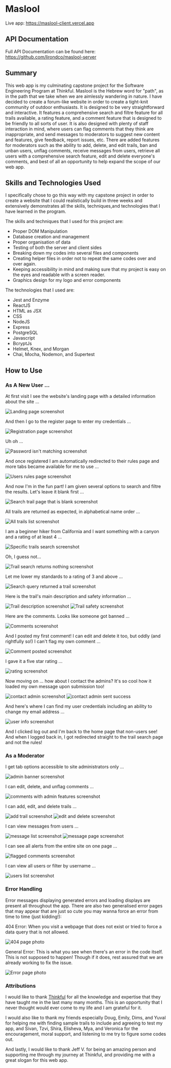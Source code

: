 # Maslool

Live app: https://maslool-client.vercel.app

## API Documentation

Full API Documentation can be found here: https://github.com/lirondco/maslool-server

## Summary

This web app is my culminating capstone project for the Software Engineering Program at Thinkful. Maslool is the Hebrew word for "path", as in the path that we take when we are aimlessly wandering in nature. I have decided to create a forum-like website in order to create a tight-knit community of outdoor enthusiasts. It is designed to be very straightforward and interactive. It features a comprehensive search and filtre feature for all trails available, a rating feature, and a comment feature that is designed to be friendly to all sorts of user. It is also designed with plenty of staff interaction in mind, where users can flag comments that they think are inappropriate, and send messages to moderators to suggest new content and features, give feedback, report issues, etc. There are added features for moderators such as the ability to add, delete, and edit trails, ban and unban users, unflag comments, receive messages from users, retrieve all users with a comprehensive search feature, edit and delete everyone's comments, and best of all an opportunity to help expand the scope of our web app.

## Skills and Technologies Used

I specifically chose to go this way with my capstone project in order to create a website that I could realistically build in three weeks and extensively demonstrates all the skills, techniques,and technologies that I have learned in the program.

The skills and techniques that I used for this project are:
* Proper DOM Manipulation
* Database creation and management
* Proper organisation of data
* Testing of both the server and client sides
* Breaking down my codes into several files and components
* Creating helper files in order not to repeat the same codes over and over again.
* Keeping accessibility in mind and making sure that my project is easy on the eyes and readable with a screen reader.
* Graphics design for my logo and error components

The technologies that I used are:
* Jest and Enzyme
* ReactJS
* HTML as JSX
* CSS
* NodeJS
* Express
* PostgreSQL
* Javascript
* BcryptJs
* Helmet, Knex, and Morgan
* Chai, Mocha, Nodemon, and Supertest

## How to Use

### As A New User ... 

At first visit I see the website's landing page with a detailed information about the site ...

![Landing page screenshot](/screenshots/home.png "Landing Page")

And then I go to the register page to enter my credentials ... 

![Registration page screenshot](/screenshots/register.png "Registration Page")

Uh oh ... 

![Password isn't matching screenshot](/screenshots/passwordmatch.png "Password not matching")

And once registered I am automatically redirected to their rules page and more tabs became available for me to use ...

![Users rules page screenshot](/screenshots/welcomeuser.png "User welcome and rules page")

And now I'm in the fun part! I am given several options to search and filtre the results. Let's leave it blank first ...

![Search trail page that is blank screenshot](/screenshots/blanksearchtrail.png "Black search form on trails page")

All trails are returned as expected, in alphabetical name order ...

![All trails list screenshot](/screenshots/alltrails.png "All trails list")

I am a beginner hiker from California and I want something with a canyon and a rating of at least 4 ...

![Specific trails search screenshot](/screenshots/searchtrail.png "Searching with specific criteria")

Oh, I guess not... 

![Trail search returns nothing screenshot ](/screenshots/trailnotfound.png "Search result returned empty")

Let me lower my standards to a rating of 3 and above ... 

![Search query returned a trail screenshot](/screenshots/searchreturn.png "Trail search returned a trail")

Here is the trail's main description and safety information ...

![Trail description screenshot](/screenshots/trailmain.png "Trail description page")
![Trail safety screenshot](/screenshots/trailsafety.png "Trail safety page")

Here are the comments. Looks like someone got banned ... 

![Comments screenshot](/screenshots/comments.png "Comments page")

And I posted my first comment! I can edit and delete it too, but oddly (and rightfully so!) I can't flag my own comment ... 

![Comment posted screenshot](/screenshots/postcomment.png "User posted a comment")

I gave it a five star rating ...

![rating screenshot](/screenshots/rating.png "User gave a rating")

Now moving on ... how about I contact the admins? It's so cool how it loaded my own message upon submission too!

![contact admin screenshot](/screenshots/contactadmin.png, "User is writing to admins")
![contact admin sent success](/screenshots/contactadmin.png "User has written to admins")

And here's where I can find my user credentials including an ability to change my email address ...

![user info screenshot](/screenshots/userinfo.png "User info page with user's details")

And I clicked log out and I'm back to the home page that non-users see! And when I logged back in, I got redirected straight to the trail search page and not the rules!

 ### As a Moderator

 I get tab options accessible to site administrators only ...

 ![admin banner screenshot](/screenshots/adminnavs.png "Admin's header with all links")

 I can edit, delete, and unflag comments ... 

 ![comments with admin features screenshot](/screenshots/admincomment.png "Comment but with admin features")

I can add, edit, and delete trails ... 

![add trail screenshot](/screenshots/addtrail.png "Add trail page")
![edit and delete screenshot](/screenshots/edittrail.png "Edit trail landing page")

I can view messages from users ... 

![message list screenshot](/screenshots/messagelist.png "Viewing all messages page")
![message page screenshot](/screenshots/messagepage.png "Viewing a page showing the entirety of just one message")

I can see all alerts from the entire site on one page ...

![flagged comments screenshot](/screenshots/flaggedcomments.png "Viewing all flagged comments")

I can view all users or filter by username ...

![users list screenshot](/screenshots/userslist.png "Users list page showing all users" )

### Error Handling

Error messages displaying generated errors and loading displays are present all throughout the app. There are also two generalised error pages that may appear that are just so cute you may wanna force an error from time to time (just kidding!):

404 Error: When you visit a webpage that does not exist or tried to force a data query that is not allowed. 

![404 page photo](/screenshots/DANGER.png "error page when page is not found")

General Error: This is what you see when there's an error in the code itself. This is not supposed to happen! Though if it does, rest assured that we are already working to fix the issue. 

![Error page photo](/screenshots/error.png "error page when there's a site error")

### Attributions

I would like to thank [Thinkful](https://www.thinkful.com) for all the knowledge and expertise that they have taught me in the last many many months. This is an opportunity that I never thought would ever come to my life and I am grateful for it.

I would also like to thank my friends especially Doug, Emily, Dims, and Yuval for helping me with finding sample trails to include and agreeing to test my app, and Sivan, Tzvi, Shira, Elisheva, Mya, and Veronica for the encouragement, moral support, and listening to me try to figure some codes out.

And lastly, I would like to thank Jeff V. for being an amazing person and supporting me through my journey at Thinkful, and providing me with a great slogan for this web app. 